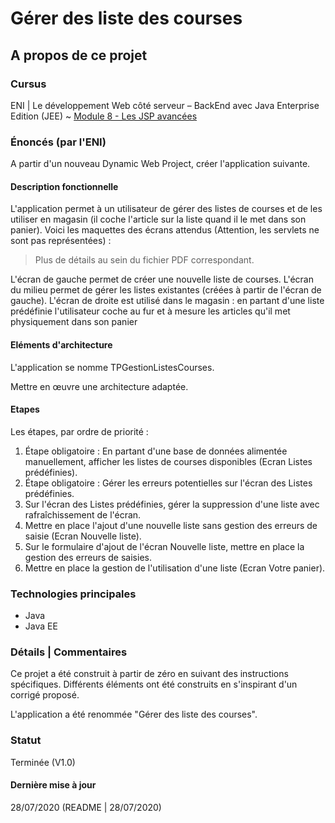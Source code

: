 # Gérer des liste des courses

## A propos de ce projet

### Cursus
ENI | Le développement Web côté serveur – BackEnd avec Java Enterprise Edition (JEE)
~ [Module 8 - Les JSP avancées](https://github.com/Dyrits/GERER-DES-LISTES-DES-COURSES/blob/master/Module%2006%20-%20Enonc%C3%A9%20TP%2001%20-%20G%C3%A9rer%20des%20listes%20de%20courses.pdf)

### Énoncés (par l'ENI)
A partir d'un nouveau Dynamic Web Project, créer l'application suivante.

#### Description fonctionnelle
L'application permet à un utilisateur de gérer des listes de courses et de les utiliser en magasin (il coche l'article sur la liste quand il le met dans son panier).
Voici les maquettes des écrans attendus (Attention, les servlets ne sont pas représentées) :

> Plus de détails au sein du fichier PDF correspondant.

L'écran de gauche permet de créer une nouvelle liste de courses.  L'écran du milieu permet de gérer les listes existantes (créées à partir de l'écran de gauche).  L'écran de droite est utilisé dans le magasin : en partant d'une liste prédéfinie l'utilisateur coche au fur et à mesure les articles qu'il met physiquement dans son panier

#### Eléments d'architecture
L'application se nomme TPGestionListesCourses.

Mettre en œuvre une architecture adaptée.

#### Etapes
Les étapes, par ordre de priorité :
1. Étape obligatoire : En partant d'une base de données alimentée manuellement, afficher les listes de courses disponibles (Ecran Listes prédéfinies).
2. Étape obligatoire : Gérer les erreurs potentielles sur l'écran des Listes prédéfinies.
3. Sur l'écran des Listes prédéfinies, gérer la suppression d'une liste avec rafraîchissement de l'écran.
4. Mettre en place l'ajout d'une nouvelle liste sans gestion des erreurs de saisie (Ecran Nouvelle liste).
5. Sur le formulaire d'ajout de l'écran Nouvelle liste, mettre en place la gestion des erreurs de saisies.
6. Mettre en place la gestion de l'utilisation d'une liste (Ecran Votre panier).

### Technologies principales
- Java
- Java EE

### Détails | Commentaires
Ce projet a été construit à partir de zéro en suivant des instructions spécifiques. Différents éléments ont été construits en s'inspirant d'un corrigé proposé.

L'application a été renommée "Gérer des liste des courses".

### Statut
Terminée  (V1.0)

#### Dernière mise à jour
28/07/2020
(README | 28/07/2020)